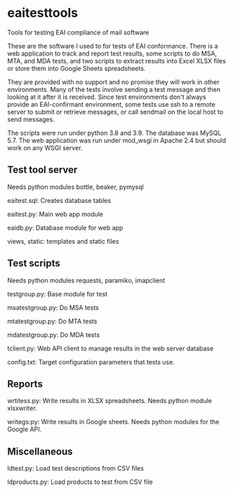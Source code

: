 # eaitesttools
Tools for testing EAI compliance of mail software

These are the software I used to for tests of EAI conformance. There
is a web application to track and report test results, some scripts to
do MSA, MTA, and MDA tests, and two scripts to extract results into
Excel XLSX files or store them into Google Sheets spreadsheets.

They are provided with no support and no promise they will work in
other environments. Many of the tests involve sending a test message
and then looking at it after it is received. Since test environments
don't always provide an EAI-confirmant environment, some tests use ssh
to a remote server to submit or retrieve messages, or call sendmail on
the local host to send messages.

The scripts were run under python 3.8 and 3.9. The database was MySQL
5.7. The web application was run under mod_wsgi in Apache 2.4 but
should work on any WSGI server.

## Test tool server

Needs python modules bottle, beaker, pymysql

eaitest.sql:
Creates database tables

eaitest.py:
Main web app module

eaidb.py:
Database module for web app

views, static:
templates and static files

## Test scripts

Needs python modules requests, paramiko, imapclient

testgroup.py:
Base module for test

msatestgroup.py:
Do MSA tests

mtatestgroup.py:
Do MTA tests

mdatestgroup.py:
Do MDA tests

tclient.py:
Web API client to manage results in the web server database

config.txt:
Target configuration parameters that tests use.

## Reports

wrtitess.py:
Write results in XLSX spreadsheets.  Needs python module xlsxwriter.

writegs:py:
Write results in Google sheets.  Needs python modules for the Google
API.

## Miscellaneous

ldtest.py:
Load test descriptions from CSV files

ldproducts.py:
Load products to test from CSV file

